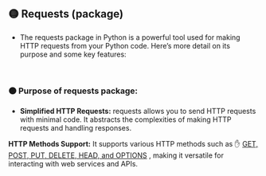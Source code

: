 ## 🟡 Requests (package)

- The requests package in Python is a powerful tool used for making HTTP requests from your Python code. Here’s more detail on its purpose and some key features:

<br>

### 🟠 Purpose of requests package:

- **Simplified HTTP Requests:** requests allows you to send HTTP requests with minimal code. It abstracts the complexities of making HTTP requests and handling responses.

**HTTP Methods Support:** It supports various HTTP methods such as ✋ <u>GET, POST, PUT, DELETE, HEAD, and OPTIONS</u> , making it versatile for interacting with web services and APIs.
